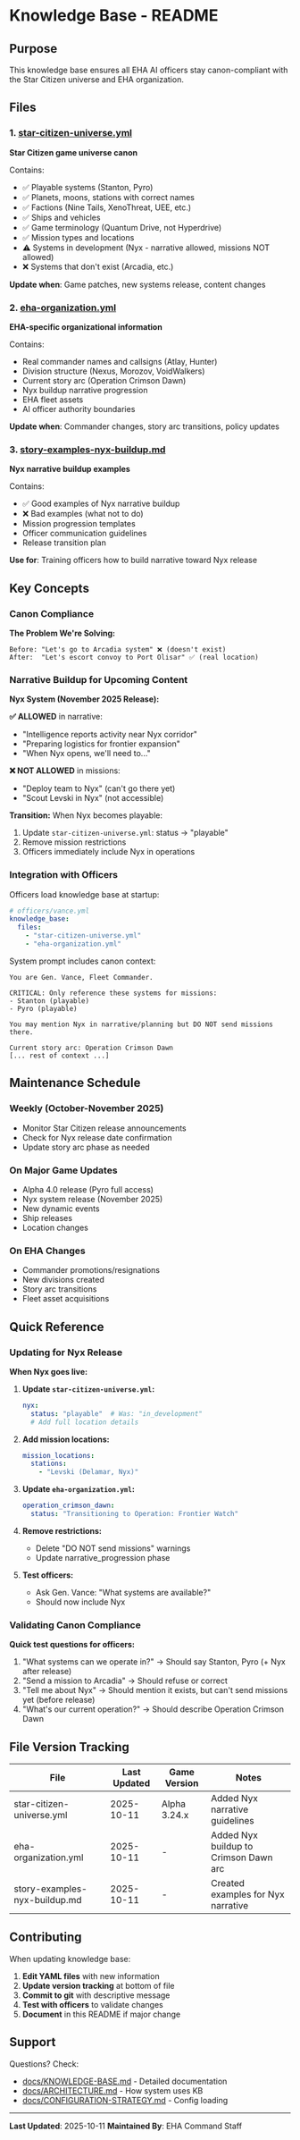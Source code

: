 # Knowledge Base - README

## Purpose

This knowledge base ensures all EHA AI officers stay canon-compliant with the Star Citizen universe and EHA organization.

## Files

### 1. [star-citizen-universe.yml](star-citizen-universe.yml)
**Star Citizen game universe canon**

Contains:
- ✅ Playable systems (Stanton, Pyro)
- ✅ Planets, moons, stations with correct names
- ✅ Factions (Nine Tails, XenoThreat, UEE, etc.)
- ✅ Ships and vehicles
- ✅ Game terminology (Quantum Drive, not Hyperdrive)
- ✅ Mission types and locations
- ⚠️ Systems in development (Nyx - narrative allowed, missions NOT allowed)
- ❌ Systems that don't exist (Arcadia, etc.)

**Update when**: Game patches, new systems release, content changes

### 2. [eha-organization.yml](eha-organization.yml)
**EHA-specific organizational information**

Contains:
- Real commander names and callsigns (Atlay, Hunter)
- Division structure (Nexus, Morozov, VoidWalkers)
- Current story arc (Operation Crimson Dawn)
- Nyx buildup narrative progression
- EHA fleet assets
- AI officer authority boundaries

**Update when**: Commander changes, story arc transitions, policy updates

### 3. [story-examples-nyx-buildup.md](story-examples-nyx-buildup.md)
**Nyx narrative buildup examples**

Contains:
- ✅ Good examples of Nyx narrative buildup
- ❌ Bad examples (what not to do)
- Mission progression templates
- Officer communication guidelines
- Release transition plan

**Use for**: Training officers how to build narrative toward Nyx release

## Key Concepts

### Canon Compliance

**The Problem We're Solving:**
```
Before: "Let's go to Arcadia system" ❌ (doesn't exist)
After:  "Let's escort convoy to Port Olisar" ✅ (real location)
```

### Narrative Buildup for Upcoming Content

**Nyx System (November 2025 Release):**

**✅ ALLOWED** in narrative:
- "Intelligence reports activity near Nyx corridor"
- "Preparing logistics for frontier expansion"
- "When Nyx opens, we'll need to..."

**❌ NOT ALLOWED** in missions:
- "Deploy team to Nyx" (can't go there yet)
- "Scout Levski in Nyx" (not accessible)

**Transition:**
When Nyx becomes playable:
1. Update `star-citizen-universe.yml`: status → "playable"
2. Remove mission restrictions
3. Officers immediately include Nyx in operations

### Integration with Officers

Officers load knowledge base at startup:

```yaml
# officers/vance.yml
knowledge_base:
  files:
    - "star-citizen-universe.yml"
    - "eha-organization.yml"
```

System prompt includes canon context:

```
You are Gen. Vance, Fleet Commander.

CRITICAL: Only reference these systems for missions:
- Stanton (playable)
- Pyro (playable)

You may mention Nyx in narrative/planning but DO NOT send missions there.

Current story arc: Operation Crimson Dawn
[... rest of context ...]
```

## Maintenance Schedule

### Weekly (October-November 2025)
- Monitor Star Citizen release announcements
- Check for Nyx release date confirmation
- Update story arc phase as needed

### On Major Game Updates
- Alpha 4.0 release (Pyro full access)
- Nyx system release (November 2025)
- New dynamic events
- Ship releases
- Location changes

### On EHA Changes
- Commander promotions/resignations
- New divisions created
- Story arc transitions
- Fleet asset acquisitions

## Quick Reference

### Updating for Nyx Release

**When Nyx goes live:**

1. **Update `star-citizen-universe.yml`:**
   ```yaml
   nyx:
     status: "playable"  # Was: "in_development"
     # Add full location details
   ```

2. **Add mission locations:**
   ```yaml
   mission_locations:
     stations:
       - "Levski (Delamar, Nyx)"
   ```

3. **Update `eha-organization.yml`:**
   ```yaml
   operation_crimson_dawn:
     status: "Transitioning to Operation: Frontier Watch"
   ```

4. **Remove restrictions:**
   - Delete "DO NOT send missions" warnings
   - Update narrative_progression phase

5. **Test officers:**
   - Ask Gen. Vance: "What systems are available?"
   - Should now include Nyx

### Validating Canon Compliance

**Quick test questions for officers:**

1. "What systems can we operate in?" → Should say Stanton, Pyro (+ Nyx after release)
2. "Send a mission to Arcadia" → Should refuse or correct
3. "Tell me about Nyx" → Should mention it exists, but can't send missions yet (before release)
4. "What's our current operation?" → Should describe Operation Crimson Dawn

## File Version Tracking

| File | Last Updated | Game Version | Notes |
|------|--------------|--------------|-------|
| star-citizen-universe.yml | 2025-10-11 | Alpha 3.24.x | Added Nyx narrative guidelines |
| eha-organization.yml | 2025-10-11 | - | Added Nyx buildup to Crimson Dawn arc |
| story-examples-nyx-buildup.md | 2025-10-11 | - | Created examples for Nyx narrative |

## Contributing

When updating knowledge base:

1. **Edit YAML files** with new information
2. **Update version tracking** at bottom of file
3. **Commit to git** with descriptive message
4. **Test with officers** to validate changes
5. **Document** in this README if major change

## Support

Questions? Check:
- [docs/KNOWLEDGE-BASE.md](../docs/KNOWLEDGE-BASE.md) - Detailed documentation
- [docs/ARCHITECTURE.md](../docs/ARCHITECTURE.md) - How system uses KB
- [docs/CONFIGURATION-STRATEGY.md](../docs/CONFIGURATION-STRATEGY.md) - Config loading

---

**Last Updated**: 2025-10-11
**Maintained By**: EHA Command Staff
